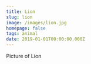 ```yaml
---
title: Lion
slug: lion
image: /images/lion.jpg
homepage: false
tags: animal
date: 2019-01-01T00:00:00.000Z
---
```

Picture of Lion
